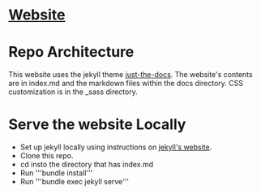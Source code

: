# [Website](soccertanker.github.io)

# Repo Architecture
This website uses the jekyll theme [just-the-docs](https://pmarsceill.github.io/just-the-docs/). The website's contents are in index.md and the markdown files within the docs directory. CSS customization is in the _sass directory.

# Serve the website Locally
* Set up jekyll locally using instructions on [jekyll's website](https://jekyllrb.com/docs/installation/#requirements).
* Clone this repo.
* cd insto the directory that has index.md
* Run '''bundle install'''
* Run '''bundle exec jekyll serve'''